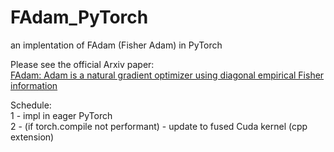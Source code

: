 # FAdam_PyTorch
an implentation of FAdam (Fisher Adam) in PyTorch

Please see the official Arxiv paper:   
[FAdam: Adam is a natural gradient optimizer using
diagonal empirical Fisher information](https://arxiv.org/abs/2405.12807)

Schedule:  
1 - impl in eager PyTorch  
2 - (if torch.compile not performant) - update to fused Cuda kernel (cpp extension)  

